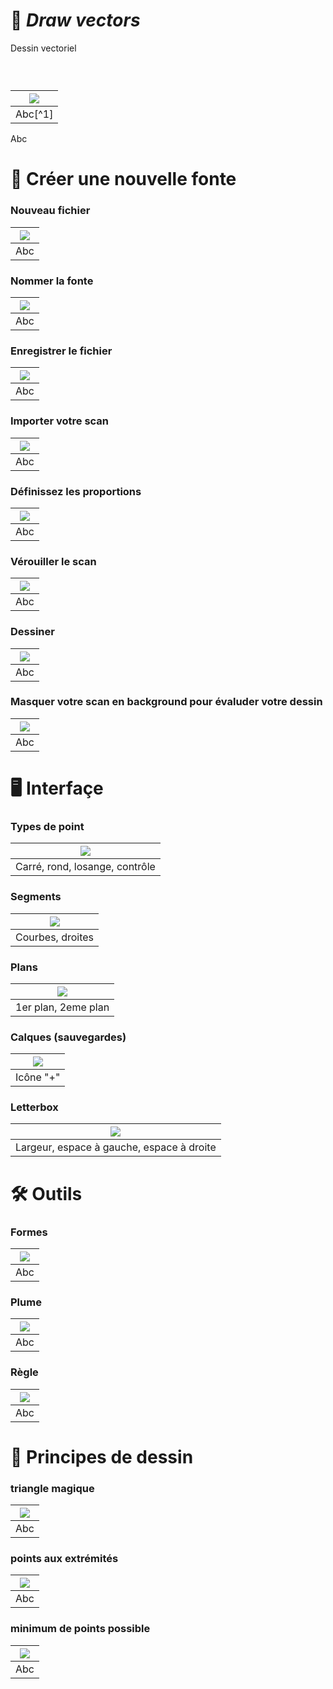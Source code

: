 # 📐 *Draw vectors*
  Dessin vectoriel
### &nbsp;

|![](links/Illusion.gif) |
|:---:|
| Abc[^1]           |

Abc

# 📝 Créer une nouvelle fonte

### Nouveau fichier

|![](links/Contraste.gif) |
|:---:|
| Abc           |

### Nommer la fonte

|![](links/Contraste.gif) |
|:---:|
| Abc           |

### Enregistrer le fichier

|![](links/Contraste.gif) |
|:---:|
| Abc           |

### Importer votre scan

|![](links/Contraste.gif) |
|:---:|
| Abc           |

### Définissez les proportions

|![](links/Contraste.gif) |
|:---:|
| Abc           |

### Vérouiller le scan

|![](links/Contraste.gif) |
|:---:|
| Abc           |

### Dessiner

|![](links/Contraste.gif) |
|:---:|
| Abc           |

### Masquer votre scan en background pour évaluder votre dessin

|![](links/Contraste.gif) |
|:---:|
| Abc           |

# 🖥️ Interfaçe

### Types de point

|![](links/Contraste.gif) |
|:---:|
| Carré, rond, losange, contrôle           |

### Segments

|![](links/Contraste.gif) |
|:---:|
| Courbes, droites           |

### Plans

|![](links/Contraste.gif) |
|:---:|
| 1er plan, 2eme plan           |

### Calques (sauvegardes)

|![](links/Contraste.gif) |
|:---:|
| Icône "+"           |

### Letterbox

|![](links/Contraste.gif) |
|:---:|
| Largeur, espace à gauche, espace à droite           |

# 🛠️ Outils

### Formes

|![](links/Contraste.gif) |
|:---:|
| Abc           |

### Plume

|![](links/Contraste.gif) |
|:---:|
| Abc           |

### Règle

|![](links/Contraste.gif) |
|:---:|
| Abc           |

# 📏 Principes de dessin

### triangle magique

|![](links/Contraste.gif) |
|:---:|
| Abc           |

### points aux extrémités

|![](links/Contraste.gif) |
|:---:|
| Abc           |

### minimum de points possible

|![](links/Contraste.gif) |
|:---:|
| Abc           |


